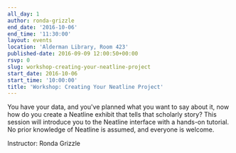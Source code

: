 ```yaml
---
all_day: 1
author: ronda-grizzle
end_date: '2016-10-06'
end_time: '11:30:00'
layout: events
location: 'Alderman Library, Room 423'
published-date: 2016-09-09 12:00:50+00:00
rsvp: 0
slug: workshop-creating-your-neatline-project
start_date: 2016-10-06
start_time: '10:00:00'
title: 'Workshop: Creating Your Neatline Project'
---
```


You have your data, and you've planned what you want to say about it, now how do you create a Neatline exhibit that tells that scholarly story? This session will introduce you to the Neatline interface with a hands-on tutorial. No prior knowledge of Neatline is assumed, and everyone is welcome.

Instructor: Ronda Grizzle
